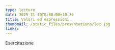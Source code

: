 ```yaml
---
type: lecture
date: 2025-11-10T8:00:00+10:30
title: Valori ed espressioni
thumbnail: /static_files/presentations/lec.jpg
links:
---
```


Esercitazione